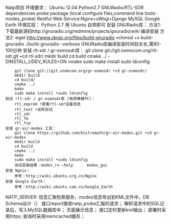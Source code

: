 Natp项目
环境要求：
    Ubuntu 12.04
    Python2.7   GNURadio/RTL-SDR dependencies
    probe package (local configure files,command line tools-modes_probe)
    Restful Web Service:Nginx+uWsgi+Django
    MySQL
    Google Earth
环境实现：
    Python 2.7 用 Ubuntu 自带即可
    安装 GNURadio库：
        方法1: 下载最新源码http://gnuradio.org/redmine/projects/gnuradio/wiki 
               编译安装
        方法2: wget http://www.sbrac.org/files/build-gnuradio •chmod +x build-gnuradio
               ./build-gnuradio –verbose
        GNURadio库编译安装时间较⻓长,需80-100分钟
    安装 rlt-sdr / gr-osmosdr库：
        git clone git://git.osmocom.org/rtl-sdr.git •cd rtl-sdr/
        mkdir build
        cd build
        cmake ../ -DINSTALL_UDEV_RULES=ON •make
        sudo make install
        sudo ldconfig
        
        git clone git://git.osmocom.org/gr-osmosdr •cd gr-osmosdr/
        mkdir build
        cd build/
        cmake ../
        make
        sudo make install •sudo ldconfig
    验证 rlt-sdr / gr-osmosdr库 (电视棒接PC)：
        rtl_eeprom •查看rtl-sdr设备信息
        rtl_test •采样测试
        rtl_sdr 
        rtl_fm 
        rtl_tcp
    安装 gr-air-modes 工具：
        git clone https://github.com/bistromath/gr-air-modes.git •cd gr-air-modes
        mkdir build
        cd build
        cmake ../
        make
        sudo make install •sudo ldconfig
        测试安装结果：modes_rx –help      modes_gui
    安装 Ngnix：
        参考：http://wiki.ubuntu.org.cn/Nginx
    安装 Google Earth：
        参考：http://wiki.ubuntu.com.cn/Google_Earth 
NATP_SERVER:
    信息汇聚检索服务，modes信息导出到KML文件中，DB Schema设计（）
    接口report接收natp_probe汇报的请求；
    解析请求中的SQL记录后，写入MySQL数据库中；
    页面展示信息；
    接口定时更新kml输出；
    部署时采用https;
    查询时采用memcached缓存；
    
    
    
